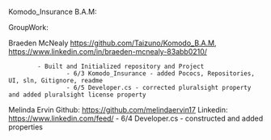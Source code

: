 Komodo_Insurance B.A.M:


GroupWork:


Braeden McNealy
        https://github.com/Taizuno/Komodo_B.A.M, https://www.linkedin.com/in/braeden-mcnealy-83abb0210/

            - Built and Initialized repository and Project
                    - 6/3 Komodo_Insurance - added Pococs, Repositories, UI, sln, Gitignore, readme
					- 6/5 Developer.cs - corrected pluralsight property and added pluralsight license property
            

Melinda Ervin
	Github:
		https://github.com/melindaervin17 
	Linkedin:
		https://www.linkedin.com/feed/
			- 6/4 Developer.cs - constructed and added properties